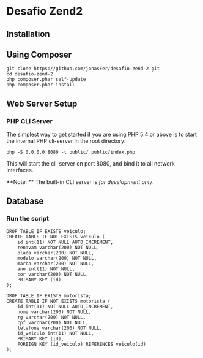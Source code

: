 Desafio Zend2
=======================

Installation
------------

Using Composer
----------------------------

    git clone https://github.com/jonasFer/desafio-zend-2.git
    cd desafio-zend-2
    php composer.phar self-update
    php composer.phar install

Web Server Setup
----------------

### PHP CLI Server

The simplest way to get started if you are using PHP 5.4 or above is to start the internal PHP cli-server in the root directory:

    php -S 0.0.0.0:8080 -t public/ public/index.php

This will start the cli-server on port 8080, and bind it to all network
interfaces.

**Note: ** The built-in CLI server is *for development only*.

Database
----------------

### Run the script

    DROP TABLE IF EXISTS veiculo;
    CREATE TABLE IF NOT EXISTS veiculo (
        id int(11) NOT NULL AUTO_INCREMENT,
        renavam varchar(200) NOT NULL,
        placa varchar(200) NOT NULL,
        modelo varchar(200) NOT NULL,
        marca varchar(200) NOT NULL,
        ano int(11) NOT NULL,
        cor varchar(200) NOT NULL,
        PRIMARY KEY (id)
    );
    
    DROP TABLE IF EXISTS motorista;
    CREATE TABLE IF NOT EXISTS motorista (
        id int(11) NOT NULL AUTO_INCREMENT,
        nome varchar(200) NOT NULL,
        rg varchar(200) NOT NULL,
        cpf varchar(200) NOT NULL,
        telefone varchar(200) NOT NULL,
        id_veiculo int(11) NOT NULL,
        PRIMARY KEY (id),
        FOREIGN KEY (id_veiculo) REFERENCES veiculo(id)
    );

